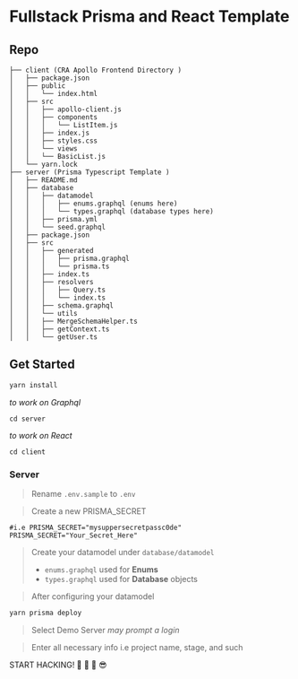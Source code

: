 # Fullstack Prisma and React Template

## Repo

```
├── client (CRA Apollo Frontend Directory )
│   ├── package.json
│   ├── public
│   │   └── index.html
│   ├── src
│   │   ├── apollo-client.js
│   │   ├── components
│   │   │   └── ListItem.js
│   │   ├── index.js
│   │   ├── styles.css
│   │   └── views
│   │   └── BasicList.js
│   └── yarn.lock
├── server (Prisma Typescript Template )
│   ├── README.md
│   ├── database
│   │   ├── datamodel
│   │   │   ├── enums.graphql (enums here)
│   │   │   └── types.graphql (database types here)
│   │   ├── prisma.yml
│   │   └── seed.graphql
│   ├── package.json
│   ├── src
│   │   ├── generated
│   │   │   ├── prisma.graphql
│   │   │   └── prisma.ts
│   │   ├── index.ts
│   │   ├── resolvers
│   │   │   ├── Query.ts
│   │   │   └── index.ts
│   │   ├── schema.graphql
│   │   └── utils
│   │   ├── MergeSchemaHelper.ts
│   │   ├── getContext.ts
│   │   └── getUser.ts
```

## Get Started

```sh
yarn install
```

_to work on Graphql_

```
cd server
```

_to work on React_

```
cd client
```

### Server

> Rename `.env.sample` to `.env`

> Create a new PRISMA_SECRET

```env
#i.e PRISMA_SECRET="mysuppersecretpassc0de"
PRISMA_SECRET="Your_Secret_Here"

```

> Create your datamodel under `database/datamodel`
>
> - `enums.graphql` used for **Enums**
> - `types.graphql` used for **Database** objects

> After configuring your datamodel

```sh
yarn prisma deploy
```

> Select Demo Server _may prompt a login_

> Enter all necessary info i.e project name, stage, and such

START HACKING! 🎊 🎉 🎊 😎
